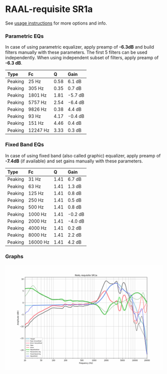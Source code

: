 # RAAL-requisite SR1a
See [usage instructions](https://github.com/jaakkopasanen/AutoEq#usage) for more options and info.

### Parametric EQs
In case of using parametric equalizer, apply preamp of **-6.3dB** and build filters manually
with these parameters. The first 5 filters can be used independently.
When using independent subset of filters, apply preamp of **-6.3 dB**.

| Type    | Fc       |    Q | Gain    |
|:--------|:---------|:-----|:--------|
| Peaking | 25 Hz    | 0.58 | 6.1 dB  |
| Peaking | 305 Hz   | 0.35 | 0.7 dB  |
| Peaking | 1801 Hz  | 1.81 | -5.7 dB |
| Peaking | 5757 Hz  | 2.54 | -6.4 dB |
| Peaking | 9826 Hz  | 0.38 | 4.4 dB  |
| Peaking | 93 Hz    | 4.17 | -0.4 dB |
| Peaking | 151 Hz   | 4.46 | 0.4 dB  |
| Peaking | 12247 Hz | 3.33 | 0.3 dB  |

### Fixed Band EQs
In case of using fixed band (also called graphic) equalizer, apply preamp of **-7.4dB**
(if available) and set gains manually with these parameters.

| Type    | Fc       |    Q | Gain    |
|:--------|:---------|:-----|:--------|
| Peaking | 31 Hz    | 1.41 | 6.7 dB  |
| Peaking | 63 Hz    | 1.41 | 1.3 dB  |
| Peaking | 125 Hz   | 1.41 | 0.8 dB  |
| Peaking | 250 Hz   | 1.41 | 0.5 dB  |
| Peaking | 500 Hz   | 1.41 | 0.8 dB  |
| Peaking | 1000 Hz  | 1.41 | -0.2 dB |
| Peaking | 2000 Hz  | 1.41 | -4.0 dB |
| Peaking | 4000 Hz  | 1.41 | 0.2 dB  |
| Peaking | 8000 Hz  | 1.41 | 2.2 dB  |
| Peaking | 16000 Hz | 1.41 | 4.2 dB  |

### Graphs
![](./RAAL-requisite%20SR1a.png)